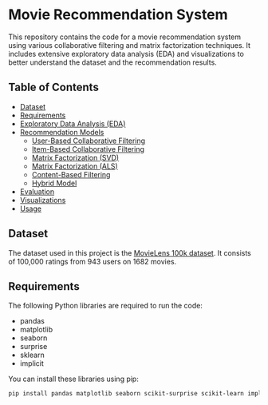 # Movie Recommendation System

This repository contains the code for a movie recommendation system using various collaborative filtering and matrix factorization techniques. It includes extensive exploratory data analysis (EDA) and visualizations to better understand the dataset and the recommendation results.

## Table of Contents

- [Dataset](#dataset)
- [Requirements](#requirements)
- [Exploratory Data Analysis (EDA)](#exploratory-data-analysis-eda)
- [Recommendation Models](#recommendation-models)
  - [User-Based Collaborative Filtering](#user-based-collaborative-filtering)
  - [Item-Based Collaborative Filtering](#item-based-collaborative-filtering)
  - [Matrix Factorization (SVD)](#matrix-factorization-svd)
  - [Matrix Factorization (ALS)](#matrix-factorization-als)
  - [Content-Based Filtering](#content-based-filtering)
  - [Hybrid Model](#hybrid-model)
- [Evaluation](#evaluation)
- [Visualizations](#visualizations)
- [Usage](#usage)

## Dataset

The dataset used in this project is the [MovieLens 100k dataset](https://grouplens.org/datasets/movielens/100k/). It consists of 100,000 ratings from 943 users on 1682 movies.

## Requirements

The following Python libraries are required to run the code:

- pandas
- matplotlib
- seaborn
- surprise
- sklearn
- implicit

You can install these libraries using pip:

```bash
pip install pandas matplotlib seaborn scikit-surprise scikit-learn implicit
